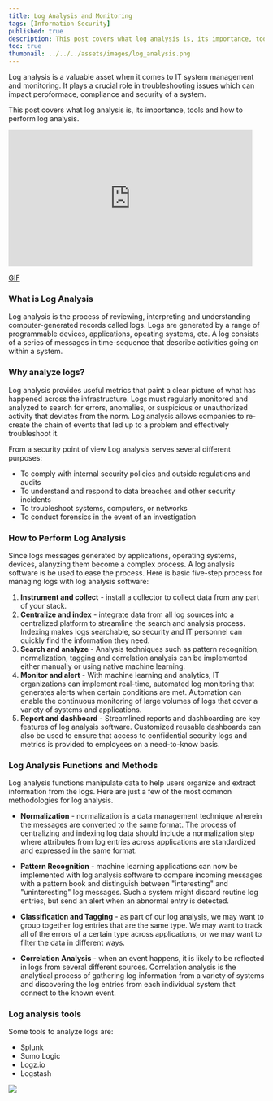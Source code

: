 ```yaml
---
title: Log Analysis and Monitoring
tags: [Information Security]
published: true
description: This post covers what log analysis is, its importance, tools and how to perform log analysis.
toc: true
thumbnail: ../../../assets/images/log_analysis.png
---
```




Log analysis is a valuable asset when it comes to IT system management and monitoring. It plays a crucial role in troubleshooting issues which can impact peroformace, compliance and security of a system.

This post covers what log analysis is, its importance, tools and how to perform log analysis.

<iframe src="https://giphy.com/embed/XyaQAnihoZBU3GmFPl" width="480" height="268" frameBorder="0" class="giphy-embed" allowFullScreen></iframe><p><a href="https://giphy.com/gifs/memecandy-XyaQAnihoZBU3GmFPl">GIF</a></p>



### What is Log Analysis
Log analysis is the process of reviewing, interpreting and understanding computer-generated records called logs. Logs are generated by a range of programmable devices, applications, opeating systems, etc. A log consists of a series of messages in time-sequence that describe activities going on within a system. 


### Why analyze logs?
Log analysis provides useful metrics that paint a clear picture of what has happened across the infrastructure. Logs must regularly monitored and analyzed to search for errors, anomalies, or suspicious or unauthorized activity that deviates from the norm. Log analysis allows companies to re-create the chain of events that led up to a problem and effectively troubleshoot it.

From a security point of view Log analysis serves several different purposes:
- To comply with internal security policies and outside regulations and audits
- To understand and respond to data breaches and other security incidents
- To troubleshoot systems, computers, or networks
- To conduct forensics in the event of an investigation

### How to Perform Log Analysis
Since logs messages generated by applications, operating systems, devices, alanyzing them become a complex process. A log analysis software is be used to ease the process. Here is basic five-step process for managing logs with log analysis software: 

1. **Instrument and collect** - install a collector to collect data from any part of your stack.
2. **Centralize and index** - integrate data from all log sources into a centralized platform to streamline the search and analysis process. Indexing makes logs searchable, so security and IT personnel can quickly find the information they need.
3. **Search and analyze** - Analysis techniques such as pattern recognition, normalization, tagging and correlation analysis can be implemented either manually or using native machine learning.
4. **Monitor and alert** - With machine learning and analytics, IT organizations can implement real-time, automated log monitoring that generates alerts when certain conditions are met. Automation can enable the continuous monitoring of large volumes of logs that cover a variety of systems and applications.
5. **Report and dashboard** - Streamlined reports and dashboarding are key features of log analysis software. Customized reusable dashboards can also be used to ensure that access to confidential security logs and metrics is provided to employees on a need-to-know basis.


### Log Analysis Functions and Methods
Log analysis functions manipulate data to help users organize and extract information from the logs. Here are just a few of the most common methodologies for log analysis. 

- **Normalization** - normalization is a data management technique wherein the messages are converted to the same format. The process of centralizing and indexing log data should include a normalization step where attributes from log entries across applications are standardized and expressed in the same format.

- **Pattern Recognition** - machine learning applications can now be implemented with log analysis software to compare incoming messages with a pattern book and distinguish between "interesting" and "uninteresting" log messages. Such a system might discard routine log entries, but send an alert when an abnormal entry is detected.

- **Classification and Tagging** - as part of our log analysis, we may want to group together log entries that are the same type. We may want to track all of the errors of a certain type across applications, or we may want to filter the data in different ways.

- **Correlation Analysis** - when an event happens, it is likely to be reflected in logs from several different sources. Correlation analysis is the analytical process of gathering log information from a variety of systems and discovering the log entries from each individual system that connect to the known event.

### Log analysis tools
Some tools to analyze logs are:
- Splunk
- Sumo Logic
- Logz.io
- Logstash

<img src = "../../../assets/images/tools.png">
